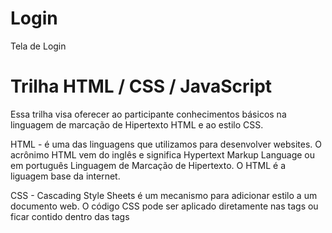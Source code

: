 # Login
Tela de Login

# Trilha HTML / CSS / JavaScript

Essa trilha visa oferecer ao participante conhecimentos básicos na linguagem de marcação de Hipertexto HTML e ao estilo CSS.

HTML - é uma das linguagens que utilizamos para desenvolver websites. O acrônimo HTML vem do inglês e significa Hypertext Markup Language ou em português Linguagem de Marcação de Hipertexto. O HTML é a liguagem base da internet.

CSS - Cascading Style Sheets é um mecanismo para adicionar estilo a um documento web. O código CSS pode ser aplicado diretamente nas tags ou ficar contido dentro das tags <style>. Também é possível, em vez de colocar a formatação dentro do documento, criar um link para um arquivo CSS que contém os estilos.
  
JavaScript é uma linguagem de programação interpretada estruturada, de script em alto nível com tipagem dinâmica fraca e multi-paradigma. Juntamente com HTML e CSS, o JavaScript é uma das três principais tecnologias da World Wide Web.  
  
  
# Objetivo:

Apresentar a criação da tela de Login com desenvolvimento HTML, CSS e a linguagem JavaScript. 

# Público-alvo:

Programadores iniciantes de JavaScript que saibam programar (lógica de programação).

# Pré-requisitos:

Ter boa vontade de aprender e ter noções de lógica de programação.
  
  
# Ide, Editores de texto e afins:

Recomendamos que adote um editor de texto,para facilitar a escrita de seu código livre para usar qualquer editor de texto de sua preferência existem vários no mercado como:  

- Visual Studio Code
  
  
  
